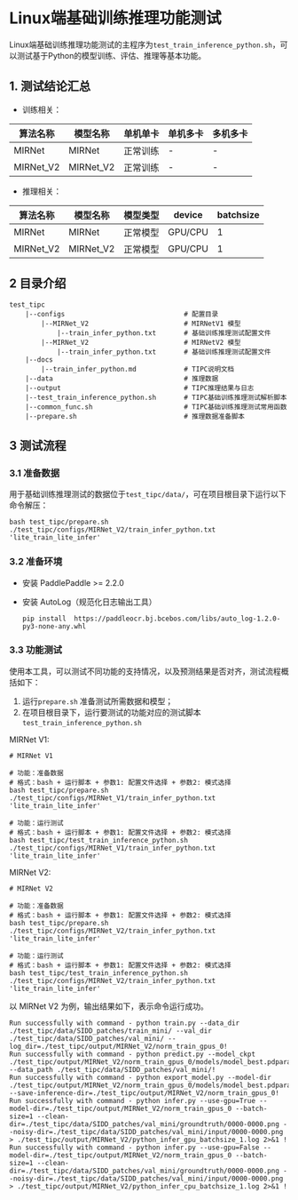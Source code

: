 # Linux端基础训练推理功能测试

Linux端基础训练推理功能测试的主程序为`test_train_inference_python.sh`，可以测试基于Python的模型训练、评估、推理等基本功能。

## 1. 测试结论汇总

- 训练相关：

| 算法名称 | 模型名称 | 单机单卡 | 单机多卡 | 多机多卡 |
| -------- | -------- | -------- | -------- | -------- |
| MIRNet   | MIRNet   | 正常训练 | -        | -        |
| MIRNet_V2 | MIRNet_V2 | 正常训练 | - | - |

- 推理相关：

| 算法名称 | 模型名称 | 模型类型 | device  | batchsize |
| -------- | -------- | -------- | ------- | --------- |
| MIRNet   | MIRNet   | 正常模型 | GPU/CPU | 1         |
| MIRNet_V2 | MIRNet_V2 | 正常模型 | GPU/CPU | 1 |

## 2 目录介绍

```
test_tipc
    |--configs                              # 配置目录
        |--MIRNet_V2                        # MIRNetV1 模型
            |--train_infer_python.txt       # 基础训练推理测试配置文件
        |--MIRNet_V2                        # MIRNetV2 模型
            |--train_infer_python.txt       # 基础训练推理测试配置文件
    |--docs
        |--train_infer_python.md            # TIPC说明文档
    |--data                                 # 推理数据
    |--output                               # TIPC推理结果与日志
    |--test_train_inference_python.sh       # TIPC基础训练推理测试解析脚本
    |--common_func.sh                       # TIPC基础训练推理测试常用函数
    |--prepare.sh                           # 推理数据准备脚本
```

## 3 测试流程

### 3.1 准备数据

用于基础训练推理测试的数据位于`test_tipc/data/`，可在项目根目录下运行以下命令解压：

```shell
bash test_tipc/prepare.sh ./test_tipc/configs/MIRNet_V2/train_infer_python.txt 'lite_train_lite_infer'
```

### 3.2 准备环境

- 安装 PaddlePaddle >= 2.2.0

- 安装 AutoLog（规范化日志输出工具）

  ```
  pip install  https://paddleocr.bj.bcebos.com/libs/auto_log-1.2.0-py3-none-any.whl
  ```

### 3.3 功能测试

使用本工具，可以测试不同功能的支持情况，以及预测结果是否对齐，测试流程概括如下：

1. 运行`prepare.sh` 准备测试所需数据和模型；
2. 在项目根目录下，运行要测试的功能对应的测试脚本 `test_train_inference_python.sh`

MIRNet V1:

```shell
# MIRNet V1

# 功能：准备数据
# 格式：bash + 运行脚本 + 参数1: 配置文件选择 + 参数2: 模式选择
bash test_tipc/prepare.sh ./test_tipc/configs/MIRNet_V1/train_infer_python.txt 'lite_train_lite_infer'

# 功能：运行测试
# 格式：bash + 运行脚本 + 参数1: 配置文件选择 + 参数2: 模式选择
bash test_tipc/test_train_inference_python.sh ./test_tipc/configs/MIRNet_V1/train_infer_python.txt 'lite_train_lite_infer'
```

MIRNet V2:

```shell
# MIRNet V2

# 功能：准备数据
# 格式：bash + 运行脚本 + 参数1: 配置文件选择 + 参数2: 模式选择
bash test_tipc/prepare.sh ./test_tipc/configs/MIRNet_V2/train_infer_python.txt 'lite_train_lite_infer'

# 功能：运行测试
# 格式：bash + 运行脚本 + 参数1: 配置文件选择 + 参数2: 模式选择
bash test_tipc/test_train_inference_python.sh ./test_tipc/configs/MIRNet_V2/train_infer_python.txt 'lite_train_lite_infer'
```

以 MIRNet V2 为例，输出结果如下，表示命令运行成功。

```
Run successfully with command - python train.py --data_dir ./test_tipc/data/SIDD_patches/train_mini/ --val_dir ./test_tipc/data/SIDD_patches/val_mini/ --log_dir=./test_tipc/output/MIRNet_V2/norm_train_gpus_0!  
Run successfully with command - python predict.py --model_ckpt ./test_tipc/output/MIRNet_V2/norm_train_gpus_0/models/model_best.pdparams --data_path ./test_tipc/data/SIDD_patches/val_mini/!  
Run successfully with command - python export_model.py --model-dir ./test_tipc/output/MIRNet_V2/norm_train_gpus_0/models/model_best.pdparams --save-inference-dir=./test_tipc/output/MIRNet_V2/norm_train_gpus_0!
Run successfully with command - python infer.py --use-gpu=True --model-dir=./test_tipc/output/MIRNet_V2/norm_train_gpus_0 --batch-size=1 --clean-dir=./test_tipc/data/SIDD_patches/val_mini/groundtruth/0000-0000.png --noisy-dir=./test_tipc/data/SIDD_patches/val_mini/input/0000-0000.png   > ./test_tipc/output/MIRNet_V2/python_infer_gpu_batchsize_1.log 2>&1 !  
Run successfully with command - python infer.py --use-gpu=False --model-dir=./test_tipc/output/MIRNet_V2/norm_train_gpus_0 --batch-size=1 --clean-dir=./test_tipc/data/SIDD_patches/val_mini/groundtruth/0000-0000.png --noisy-dir=./test_tipc/data/SIDD_patches/val_mini/input/0000-0000.png   > ./test_tipc/output/MIRNet_V2/python_infer_cpu_batchsize_1.log 2>&1 !  
```

